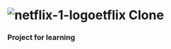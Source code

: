 # ![netflix-1-logo](https://user-images.githubusercontent.com/61232907/184604787-55f551b6-275c-4c4c-ba5e-43c39fabbce7.svg)etflix Clone

### Project for learning
